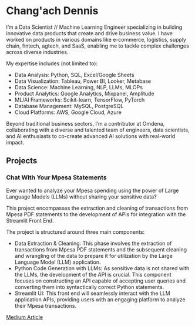 # Chang'ach Dennis
I’m a Data Scientist // Machine Learning Engineer specializing in building innovative data products that create and drive business value. I have worked on products in various domains like e-commerce, logistics, supply chain, fintech, agtech, and SaaS, enabling me to tackle complex challenges across diverse industries.

My expertise includes (not limited to):
- Data Analysis: Python, SQL, Excel/Google Sheets
- Data Visualization: Tableau, Power BI, Looker, Metabase 
- Data Science: Machine Learning, NLP, LLMs, MLOPs
- Product Analytics: Google Analytics, Mixpanel, Amplitude
- ML/AI Frameworks: Scikit-learn, TensorFlow, PyTorch
- Database Management: MySQL, PostgreSQL
- Cloud Platforms: AWS, Google Cloud, Azure

Beyond traditional business sectors, I’m a contributor at Omdena, collaborating with a diverse and talented team of engineers, data scientists, and AI enthusiasts to co-create advanced AI solutions with real-world impact.

## Projects
### Chat With Your Mpesa Statements
Ever wanted to analyze your Mpesa spending using the power of Large Language Models (LLMs) without sharing your sensitive data?

This project encompasses the extraction and cleaning of transactions from Mpesa PDF statements to the development of APIs for integration with the Streamlit Front End.

The project is structured around three main components:

- Data Extraction & Cleaning: This phase involves the extraction of transactions from Mpesa PDF statements and the subsequent cleaning and wrangling of the data to prepare it for utilization by the Large Language Model (LLM) application.
- Python Code Generation with LLMs: As sensitive data is not shared with the LLMs, the development of the API is crucial. This component focuses on constructing an API capable of accepting user queries and converting them into syntactically correct Python statements.
- Streamlit UI: This front end will seamlessly interact with the LLM application APIs, providing users with an engaging platform to analyze their Mpesa transactions.

[Medium Article](https://bit.ly/493WzyP)

